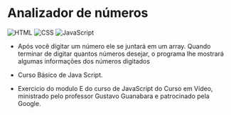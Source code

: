# Analizador de números

![HTML](https://img.shields.io/badge/HTML5-E34F26?style=for-the-badge&logo=html5&logoColor=white) ![CSS](https://img.shields.io/badge/CSS3-1572B6?style=for-the-badge&logo=css3&logoColor=white)
![JavaScript](https://img.shields.io/badge/JavaScript-F7DF1E?style=for-the-badge&logo=javascript&logoColor=black)

* Após você digitar um número ele se juntará em um array. Quando terminar de digitar quantos números desejar, o programa lhe mostrará algumas informações dos números digitados

* Curso Básico de Java Script.

* Exercicio do modulo E do curso de JavaScript do Curso em Vídeo, ministrado pelo professor Gustavo Guanabara e patrocinado pela Google.
